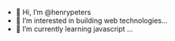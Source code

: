 - 👋 Hi, I’m @henrypeters
- 👀 I’m interested in building web technologies...
- 🌱 I’m currently learning javascript ...

<!---
henrypeters/henrypeters is a ✨ special ✨ repository because its `README.md` (this file) appears on your GitHub profile.
You can click the Preview link to take a look at your changes.
--->
